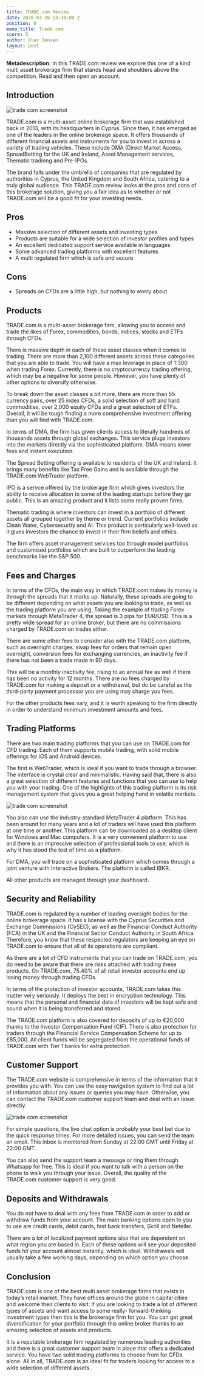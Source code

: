 ```yaml
---
title: TRADE.com Review
date: 2020-03-26 13:38:00 Z
position: 0
menu_title: Trade.com
score: 5
author: Olav Jensen
layout: post
---
```


**Metadescription:** In this TRADE.com review we explore this one of a kind multi asset brokerage firm that stands head and shoulders above the competition. Read and then open an account.


## Introduction

![trade com screenshot](/images/tradecom_img1.png "screenshot from trade com ")


TRADE.com is a multi-asset online brokerage firm that was established back in 2013, with its headquarters in Cyprus. Since then, it has emerged as one of the leaders in the online brokerage space. It offers thousands of different financial assets and instruments for you to invest in across a variety of trading vehicles. These include DMA (Direct Market Access, SpreadBetting for the UK and Ireland, Asset Management services, Thematic tradinng and Pre-IPOs.

The brand falls under the umbrella of companies that are regulated by authorities in Cyprus, the United Kingdom and South Africa, catering to a truly global audience. This TRADE.com review looks at the pros and cons of this brokerage solution, giving you a fair idea as to whether or not TRADE.com will be a good fit for your investing needs. 


## Pros 



*   Massive selection of different assets and investing types
*   Products are suitable for a wide selection of investor profiles and types
*   An excellent dedicated support service available in languages
*   Some advanced trading platforms with excellent features
*   A multi regulated firm which is safe and secure


## Cons



*   Spreads on CFDs are a little high, but nothing to worry about


## Products

TRADE.com is a multi-asset brokerage firm, allowing you to access and trade the likes of Forex, commodities, bonds, indices, stocks and ETFs through CFDs.

There is massive depth in each of these asset classes when it comes to trading. There are more than 2,100 different assets across these categories that you are able to trade. You will have a max leverage in place of 1:300 when trading Forex. Currently, there is no cryptocurrency trading offering, which may be a negative for some people. However, you have plenty of other options to diversify otherwise. 

To break down the asset classes a bit more, there are more than 55 currency pairs, over 25 index CFDs, a solid selection of soft and hard commodities, over 2,000 equity CFDs and a great selection of ETFs. Overall, it will be tough finding a more comprehensive investment offering than you will find with TRADE.com. 

In terms of DMA, the firm has given clients access to literally hundreds of thousands assets through global exchanges. This service plugs investors into the markets directly via the sophisticated platform. DMA means lower fees and instant execution.

The Spread Betting offering is available to residents of the UK and Ireland. It brings many benefits like Tax Free Gains and is available through the TRADE.com WebTrader platform.

IPO is a servce offered by the brokerage firm which gives investors the ability to receive allocation to some of the leading startups before they go public. This is an amazing product and it lists some really proven firms.

Thematic trading is where investors can invest in a portfolio of different assets all grouped together by theme or trend.  Current portfolios include Clean Water, Cybersecurity and AI. This product is particularly well-loved as it gives investors the chance to invest in their firm beliefs and ethics.

The firm offers asset management services too through model portfolios and customised portfolios which are built to outperform the leading benchmarks like the S&P 500.


## Fees and Charges

In terms of the CFDs, the main way in which TRADE.com makes its money is through the spreads that it marks up. Naturally, these spreads are going to be different depending on what assets you are looking to trade, as well as the trading platform you are using. Taking the example of trading Forex markets through MetaTrader 4, the spread is 3 pips for EUR/USD. This is a pretty wide spread for an online broker, but there are no commissions charged by TRADE.com on trades either. 

There are some other fees to consider also with the TRADE.com platform, such as overnight charges. swap fees for orders that remain open overnight, conversion fees for exchanging currencies, an inactivity fee if there has not been a trade made in 90 days. 

This will be a monthly inactivity fee, rising to an annual fee as well if there has been no activity for 12 months. There are no fees charged by TRADE.com for making a deposit or a withdrawal, but do be careful as the third-party payment processor you are using may charge you fees.

For the other products fees vary, and it is worth speaking to the firm directly in order to understand minimum investment amounts and fees.


## Trading Platforms

There are two main trading platforms that you can use on TRADE.com for CFD trading. Each of them supports mobile trading, with solid mobile offerings for iOS and Android devices.

The first is WebTrader, which is ideal if you want to trade through a browser. The interface is crystal clear and minimalistic. Having said that, there is also a great selection of different features and functions that you can use to help you with your trading. One of the highlights of this trading platform is its risk management system that gives you a great helping hand in volatile markets. 

![trade com screenshot](/images/tradecom_img2.png "screenshot from trade com ")


You also can use the industry-standard MetaTrader 4 platform. This has been around for many years and a lot of traders will have used this platform at one time or another. This platform can be downloaded as a desktop client for Windows and Mac computers. It is a very convenient platform to use and there is an impressive selection of professional tools to use, which is why it has stood the test of time as a platform. 

For DMA, you will trade on a sophisticated platform which comes through a joint venture with Interactive Brokers. The platform is called IBKR.

All other products are managed through your dashboard.


## Security and Reliability

TRADE.com is regulated by a number of leading oversight bodies for the online brokerage space. It has a license with the Cyprus Securities and Exchange Commissions (CySEC), as well as the Financial Conduct Authority (FCA) in the UK and the Financial Sector Conduct Authority in South Africa. Therefore, you know that these respected regulators are keeping an eye on TRADE.com to ensure that all of its operations are compliant. 

As there are a lot of CFD instruments that you can trade on TRADE.com, you do need to be aware that there are risks attached with trading these products. On TRADE.com, 75.40% of all retail investor accounts end up losing money through trading CFDs. 

In terms of the protection of investor accounts, TRADE.com takes this matter very seriously. It deploys the best in encryption technology. This means that the personal and financial data of investors will be kept safe and sound when it is being transferred and stored. 

The TRADE.com platform is also covered for deposits of up to €20,000 thanks to the Investor Compensation Fund (CIF). There is also protection for traders through the Financial Service Compensation Scheme for up to £85,000. All client funds will be segregated from the operational funds of TRADE.com with Tier 1 banks for extra protection. 


## Customer Support

The TRADE.com website is comprehensive in terms of the information that it provides you with. You can use the easy navigation system to find out a lot of information about any issues or queries you may have. Otherwise, you can contact the TRADE.com customer support team and deal with an issue directly. 



![trade com screenshot](/images/tradecom_img3.png "screenshot from trade com ")


For simple questions, the live chat option is probably your best bet due to the quick response times. For more detailed issues, you can send the team an email. This inbox is monitored from Sunday at 22:00 GMT until Friday at 22:00 GMT. 

You can also send the support team a message or ring them through Whatsapp for free. This is ideal if you want to talk with a person on the phone to walk you through your issue. Overall, the quality of the TRADE.com customer support is very good. 


## Deposits and Withdrawals

You do not have to deal with any fees from TRADE.com in order to add or withdraw funds from your account. The main banking options open to you to use are credit cards, debit cards, fast bank transfers, Skrill and Neteller. 

There are a lot of localized payment options also that are dependent on what region you are based in. Each of these options will see your deposited funds hit your account almost instantly, which is ideal. Withdrawals will usually take a few working days, depending on which option you choose. 


## Conclusion

TRADE.com is one of the best multi asset brokerage firms that exists in today’s retail market. They have offices around the globe in capital cities and welcome their clients to visit. if you are looking to trade a lot of different types of assets and want access to some really- forward-thinking investment types then this is the brokerage firm for you. You can get great diversification for your portfolio through this online broker thanks to an amazing selection of assets and products. 

It is a reputable brokerage firm regulated by numerous leading authorities and there is a great customer support team in place that offers a dedicated service. You have two solid trading platforms to choose from for CFDs alone. All in all, TRADE.com is an ideal fit for traders looking for access to a wide selection of different assets.
